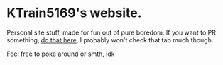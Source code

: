 # KTrain5169's website.

Personal site stuff, made for fun out of pure boredom.
If you want to PR something, [do that here](./), I probably won't check that tab much though.

Feel free to poke around or smth, idk
